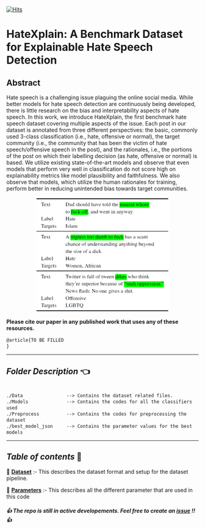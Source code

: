 [![Hits](https://hits.seeyoufarm.com/api/count/incr/badge.svg?url=https%3A%2F%2Fgithub.com%2Fpunyajoy%2FHateXplain&count_bg=%2379C83D&title_bg=%23555555&icon=expertsexchange.svg&icon_color=%23E7E7E7&title=Visits&edge_flat=false)](https://hits.seeyoufarm.com)
# HateXplain: A Benchmark Dataset for Explainable Hate Speech Detection

## Abstract

Hate speech is a challenging issue plaguing the online social media. While better models for hate speech detection are continuously being developed, there is little research on the bias and interpretability aspects of hate speech. In this work, we introduce HateXplain, the first benchmark hate speech dataset covering multiple aspects of the issue. Each post in our dataset is annotated from three different perspectives: the basic, commonly used 3-class classification (i.e., hate, offensive or normal), the target community (i.e., the community that has been the victim of hate speech/offensive speech in the post), and the rationales, i.e., the portions of the post on which their labelling decision (as hate, offensive or normal) is based. We utilize existing state-of-the-art models and observe that even models that perform very well in classification do not score high on explainability metrics like model plausibility and faithfulness. We also observe that models, which utilize the human rationales for training, perform better in reducing unintended bias towards target communities. 


<p align="center"><img src="Figures/dataset_example.png" width="350" height="300"></p>

**Please cite our paper in any published work that uses any of these resources.**

~~~
@article{TO BE FILLED
}

~~~

------------------------------------------
***Folder Description*** :point_left:
------------------------------------------
~~~

./Data                --> Contains the dataset related files.
./Models              --> Contains the codes for all the classifiers used
./Preprocess  	      --> Contains the codes for preprocessing the dataset	
./best_model_json     --> Contains the parameter values for the best models

~~~
------------------------------------------
***Table of contents*** :bookmark_tabs:
------------------------------------------

:bookmark: [**Dataset**](Data/README.md) :- This describes the dataset format and setup for the dataset pipeline.

:bookmark: [**Parameters**](Parameters_description.md) :- This describes all the different parameter that are used in this code



#####  :thumbsup: The repo is still in active developements. Feel free to create an [issue](https://github.com/punyajoy/HateXplain/issues) !!  :thumbsup:
